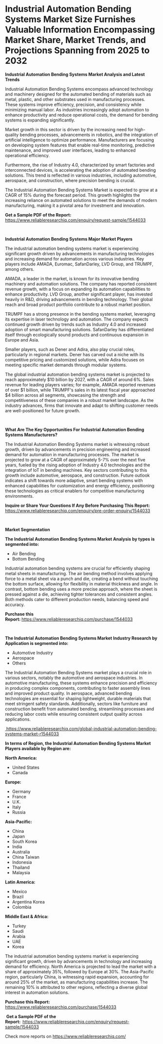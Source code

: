 <p><h1>Industrial Automation Bending Systems Market Size Furnishes Valuable Information Encompassing Market Share, Market Trends, and Projections Spanning from 2025 to 2032</h1></p><p><strong>Industrial Automation Bending Systems Market Analysis and Latest Trends</strong></p>
<p><p>Industrial Automation Bending Systems encompass advanced technology and machinery designed for the automated bending of materials such as metal, plastic, and other substrates used in manufacturing processes. These systems improve efficiency, precision, and consistency while minimizing manual labor. As industries increasingly adopt automation to enhance productivity and reduce operational costs, the demand for bending systems is expanding significantly.</p><p>Market growth in this sector is driven by the increasing need for high-quality bending processes, advancements in robotics, and the integration of artificial intelligence to optimize performance. Manufacturers are focusing on developing system features that enable real-time monitoring, predictive maintenance, and improved user interfaces, leading to enhanced operational efficiency.</p><p>Furthermore, the rise of Industry 4.0, characterized by smart factories and interconnected devices, is accelerating the adoption of automated bending solutions. This trend is reflected in various industries, including automotive, aerospace, and construction, where precision bending is crucial.</p><p>The Industrial Automation Bending Systems Market is expected to grow at a CAGR of 15% during the forecast period. This growth highlights the increasing reliance on automated solutions to meet the demands of modern manufacturing, making it a pivotal area for investment and innovation.</p></p>
<p><strong>Get a Sample PDF of the Report:&nbsp;</strong> <a href="https://www.reliableresearchiq.com/enquiry/request-sample/1544033?utm_campaign=1876&utm_medium=2&utm_source=Github&utm_content=ia&utm_term=27022025&utm_id=industrial-automation-bending-systems">https://www.reliableresearchiq.com/enquiry/request-sample/1544033</a></p>
<p>&nbsp;</p>
<p><strong>Industrial Automation Bending Systems Major Market Players</strong></p>
<p><p>The industrial automation bending systems market is experiencing significant growth driven by advancements in manufacturing technologies and increasing demand for automation across various industries. Key players include AMADA, Euromac, SafanDarley, LVD Group, and TRUMPF, among others.</p><p>AMADA, a leader in the market, is known for its innovative bending machinery and automation solutions. The company has reported consistent revenue growth, with a focus on expanding its automation capabilities to enhance productivity. LVD Group, another significant player, has invested heavily in R&D, driving advancements in bending technology. Their global reach and broad product portfolio contribute to a robust market position.</p><p>TRUMPF has a strong presence in the bending systems market, leveraging its expertise in laser technology and automation. The company expects continued growth driven by trends such as Industry 4.0 and increased adoption of smart manufacturing solutions. SafanDarley has differentiated itself through ecologically sound products and continuous expansion in Europe and Asia.</p><p>Smaller players, such as Dener and Adira, also play crucial roles, particularly in regional markets. Dener has carved out a niche with its competitive pricing and customized solutions, while Adira focuses on meeting specific market demands through modular systems.</p><p>The global industrial automation bending systems market is projected to reach approximately $10 billion by 2027, with a CAGR of around 6%. Sales revenue for leading players varies; for example, AMADA reported revenues of over $1 billion, while TRUMPF's sales in its latest fiscal year approached $4 billion across all segments, showcasing the strength and competitiveness of these companies in a robust market landscape. As the industry advances, firms that innovate and adapt to shifting customer needs are well-positioned for future growth.</p></p>
<p>&nbsp;</p>
<p><strong>What Are The Key Opportunities For Industrial Automation Bending Systems Manufacturers?</strong></p>
<p><p>The Industrial Automation Bending Systems market is witnessing robust growth, driven by advancements in precision engineering and increased demand for automation in manufacturing processes. The market is projected to grow at a CAGR of approximately 5-7% over the next five years, fueled by the rising adoption of Industry 4.0 technologies and the integration of IoT in bending machines. Key sectors contributing to this growth include automotive, aerospace, and construction. Future outlook indicates a shift towards more adaptive, smart bending systems with enhanced capabilities for customization and energy efficiency, positioning these technologies as critical enablers for competitive manufacturing environments.</p></p>
<p><strong>Inquire or Share Your Questions If Any Before Purchasing This Report:</strong> <a href="https://www.reliableresearchiq.com/enquiry/pre-order-enquiry/1544033?utm_campaign=1876&utm_medium=2&utm_source=Github&utm_content=ia&utm_term=27022025&utm_id=industrial-automation-bending-systems">https://www.reliableresearchiq.com/enquiry/pre-order-enquiry/1544033</a></p>
<p>&nbsp;</p>
<p><strong>Market Segmentation</strong></p>
<p><strong>The Industrial Automation Bending Systems Market Analysis by types is segmented into:</strong></p>
<p><ul><li>Air Bending</li><li>Bottom Bending</li></ul></p>
<p><p>Industrial automation bending systems are crucial for efficiently shaping metal sheets in manufacturing. The air bending method involves applying force to a metal sheet via a punch and die, creating a bend without touching the bottom surface, allowing for flexibility in material thickness and angle. In contrast, bottom bending uses a more precise approach, where the sheet is pressed against a die, achieving tighter tolerances and consistent angles. Both methods cater to different production needs, balancing speed and accuracy.</p></p>
<p><strong>Purchase this Report:&nbsp;</strong><a href="https://www.reliableresearchiq.com/purchase/1544033?utm_campaign=1876&utm_medium=2&utm_source=Github&utm_content=ia&utm_term=27022025&utm_id=industrial-automation-bending-systems">https://www.reliableresearchiq.com/purchase/1544033</a></p>
<p>&nbsp;</p>
<p><strong>The Industrial Automation Bending Systems Market Industry Research by Application is segmented into:</strong></p>
<p><ul><li>Automotive Industry</li><li>Aerospace</li><li>Others</li></ul></p>
<p><p>The Industrial Automation Bending Systems market plays a crucial role in various sectors, notably the automotive and aerospace industries. In automotive manufacturing, these systems enhance precision and efficiency in producing complex components, contributing to faster assembly lines and improved product quality. In aerospace, advanced bending technologies are essential for shaping lightweight, durable materials that meet stringent safety standards. Additionally, sectors like furniture and construction benefit from automated bending, streamlining processes and reducing labor costs while ensuring consistent output quality across applications.</p></p>
<p><a href="https://www.reliableresearchiq.com/global-industrial-automation-bending-systems-market-r1544033?utm_campaign=1876&utm_medium=2&utm_source=Github&utm_content=ia&utm_term=27022025&utm_id=industrial-automation-bending-systems">&nbsp;https://www.reliableresearchiq.com/global-industrial-automation-bending-systems-market-r1544033</a></p>
<p><strong>In terms of Region, the Industrial Automation Bending Systems Market Players available by Region are:</strong></p>
<p>
    <p> <strong> North America: </strong>
        <ul>
            <li>United States</li>
            <li>Canada</li>
        </ul>
        </p> 
    <p> <strong> Europe: </strong>
        <ul>
            <li>Germany</li>
            <li>France</li>
            <li>U.K.</li>
            <li>Italy</li>
            <li>Russia</li>
        </ul>
        </p> 
    <p> <strong> Asia-Pacific: </strong>
        <ul>
            <li>China</li>
            <li>Japan</li>
            <li>South Korea</li>
            <li>India</li>
            <li>Australia</li>
            <li>China Taiwan</li>
            <li>Indonesia</li>
            <li>Thailand</li>
            <li>Malaysia</li>
        </ul>
        </p> 
    <p> <strong> Latin America: </strong>
        <ul>
            <li>Mexico</li>
            <li>Brazil</li>
            <li>Argentina Korea</li>
            <li>Colombia</li>
        </ul>
        </p> 
    <p> <strong> Middle East & Africa: </strong>
        <ul>
            <li>Turkey</li>
            <li>Saudi</li>
            <li>Arabia</li>
            <li>UAE</li>
            <li>Korea</li>
        </ul>
    </p>
    </p>
<p><p>The industrial automation bending systems market is experiencing significant growth, driven by advancements in technology and increasing demand for efficiency. North America is projected to lead the market with a share of approximately 35%, followed by Europe at 30%. The Asia-Pacific region, particularly China, is witnessing rapid expansion, accounting for around 25% of the market, as manufacturing capabilities increase. The remaining 10% is attributed to other regions, reflecting a diverse global interest in automation solutions.</p></p>
<p><strong>Purchase this Report: </strong><a href="https://www.reliableresearchiq.com/purchase/1544033?utm_campaign=1876&utm_medium=2&utm_source=Github&utm_content=ia&utm_term=27022025&utm_id=industrial-automation-bending-systems">https://www.reliableresearchiq.com/purchase/1544033</a></p>
<p>&nbsp;<strong>Get a Sample PDF of the Report:&nbsp;&nbsp;</strong><a href="https://www.reliableresearchiq.com/enquiry/request-sample/1544033?utm_campaign=1876&utm_medium=2&utm_source=Github&utm_content=ia&utm_term=27022025&utm_id=industrial-automation-bending-systems">https://www.reliableresearchiq.com/enquiry/request-sample/1544033</a></p>
<p><strong></strong></p>
<p>Check more reports on <a href="https://www.reliableresearchiq.com/?utm_campaign=1876&utm_medium=2&utm_source=Github&utm_content=ia&utm_term=27022025&utm_id=industrial-automation-bending-systems">https://www.reliableresearchiq.com/</a></p>